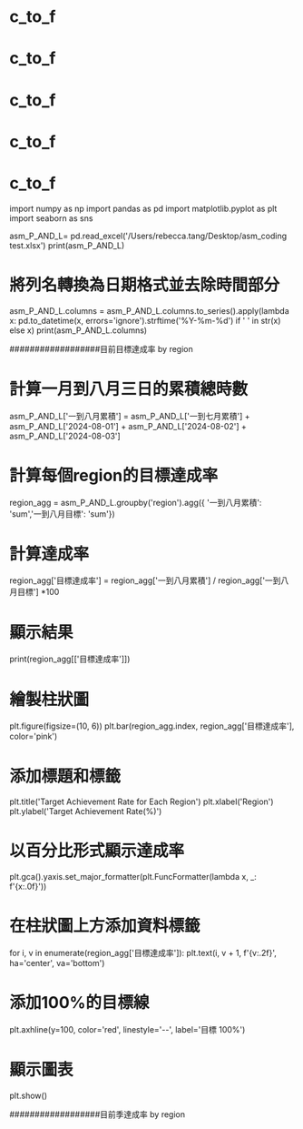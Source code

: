 # c_to_f
# c_to_f
# c_to_f
# c_to_f
# c_to_f
import numpy as np
import pandas as pd
import matplotlib.pyplot as plt
import seaborn as sns

asm_P_AND_L= pd.read_excel('/Users/rebecca.tang/Desktop/asm_coding test.xlsx')
print(asm_P_AND_L)

# 將列名轉換為日期格式並去除時間部分
asm_P_AND_L.columns = asm_P_AND_L.columns.to_series().apply(lambda x: pd.to_datetime(x, errors='ignore').strftime('%Y-%m-%d') if ' ' in str(x) else x)
print(asm_P_AND_L.columns)

##################目前目標達成率 by region
# 計算一月到八月三日的累積總時數
asm_P_AND_L['一到八月累積'] = asm_P_AND_L['一到七月累積'] + asm_P_AND_L['2024-08-01'] + asm_P_AND_L['2024-08-02'] + asm_P_AND_L['2024-08-03']
# 計算每個region的目標達成率
region_agg = asm_P_AND_L.groupby('region').agg({ '一到八月累積': 'sum','一到八月目標': 'sum'})
# 計算達成率
region_agg['目標達成率'] = region_agg['一到八月累積'] / region_agg['一到八月目標'] *100

# 顯示結果
print(region_agg[['目標達成率']])

# 繪製柱狀圖
plt.figure(figsize=(10, 6))
plt.bar(region_agg.index, region_agg['目標達成率'], color='pink')

# 添加標題和標籤
plt.title('Target Achievement Rate for Each Region')
plt.xlabel('Region')
plt.ylabel('Target Achievement Rate(%)')

# 以百分比形式顯示達成率
plt.gca().yaxis.set_major_formatter(plt.FuncFormatter(lambda x, _: f'{x:.0f}'))

# 在柱狀圖上方添加資料標籤
for i, v in enumerate(region_agg['目標達成率']):
    plt.text(i, v + 1, f'{v:.2f}', ha='center', va='bottom')

# 添加100%的目標線
plt.axhline(y=100, color='red', linestyle='--', label='目標 100%')

# 顯示圖表
plt.show()



##################目前季達成率 by region
